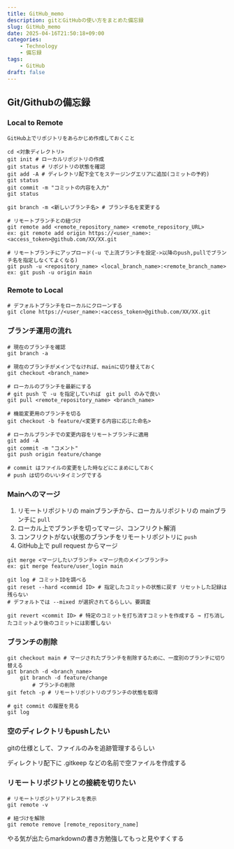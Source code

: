 ```yaml
---
title: GitHub_memo
description: gitとGitHubの使い方をまとめた備忘録
slug: GitHub_memo
date: 2025-04-16T21:50:18+09:00
categories:
    - Technology
    - 備忘録
tags:
    - GitHub
draft: false
---
```

## Git/Githubの備忘録

### Local to Remote

```
GitHub上でリポジトリをあらかじめ作成しておくこと

cd <対象ディレクトリ>
git init # ローカルリポジトリの作成
git status # リポジトリの状態を確認
git add -A # ディレクトリ配下全てをステージングエリアに追加(コミットの予約)
git status
git commit -m "コミットの内容を入力"
git status

git branch -m <新しいブランチ名> # ブランチ名を変更する

# リモートブランチとの紐づけ
git remote add <remote_repository_name> <remote_repository_URL>
ex: git remote add origin https://<user_name>:<access_token>@github.com/XX/XX.git

# リモートブランチにアップロード(-u で上流ブランチを設定->以降のpush,pullでブランチ名を指定しなくてよくなる)
git push -u <repository_name> <local_branch_name>:<remote_branch_name>
ex: git push -u origin main
```

### Remote to Local

```
# デフォルトブランチをローカルにクローンする
git clone https://<user_name>:<access_token>@github.com/XX/XX.git
```

### ブランチ運用の流れ

```
# 現在のブランチを確認
git branch -a 

# 現在のブランチがメインでなければ、mainに切り替えておく
git checkout <branch_name> 

# ローカルのブランチを最新にする
# git push で -u を指定していれば　git pull のみで良い
git pull <remote_repository_name> <branch_name>

# 機能変更用のブランチを切る
git checkout -b feature/<変更する内容に応じた命名>

# ローカルブランチでの変更内容をリモートブランチに適用
git add -A
git commit -m "コメント"
git push origin feature/change

# commit はファイルの変更をした時などにこまめにしておく
# push は切りのいいタイミングでする
```

### Mainへのマージ

1. リモートリポジトリの mainブランチから、ローカルリポジトリの mainブランチに `pull`
2. ローカル上でブランチを切ってマージ、コンフリクト解消
3. コンフリクトがない状態のブランチをリモートリポジトリに `push`
4. GitHub上で pull request からマージ

```
git merge <マージしたいブランチ> <マージ先のメインブランチ>
ex: git merge feature/user_login main
	
git log # コミットIDを調べる
git reset --hard <commid ID> # 指定したコミットの状態に戻す リセットした記録は残らない
# デフォルトでは --mixed が選択されてるらしい。要調査

git revert <commit ID> # 特定のコミットを打ち消すコミットを作成する → 打ち消したコミットより後のコミットには影響しない
```

### ブランチの削除

```
git checkout main # マージされたブランチを削除するために、一度別のブランチに切り替える
git branch -d <branch_name>
	git branch -d feature/change
		# ブランチの削除
git fetch -p # リモートリポジトリのブランチの状態を取得
```

```
# git commit の履歴を見る
git log
```

### 空のディレクトリもpushしたい

gitの仕様として、ファイルのみを追跡管理するらしい

ディレクトリ配下に .gitkeep などの名前で空ファイルを作成する

### リモートリポジトリとの接続を切りたい

```
# リモートリポジトリアドレスを表示
git remote -v

# 紐づけを解除
git remote remove [remote_repository_name]
```

やる気が出たらmarkdownの書き方勉強してもっと見やすくする